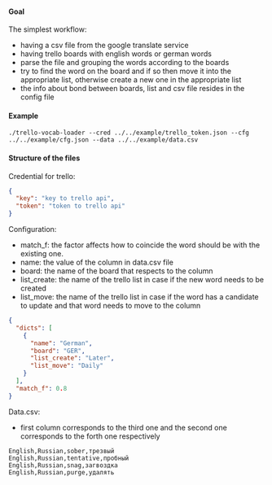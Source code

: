 #### Goal

The simplest workflow:
- having a csv file from the google translate service
- having trello boards with english words or german words
- parse the file and grouping the words according to the boards
- try to find the word on the board 
and if so then move it into the appropriate list, 
otherwise create a new one in the appropriate list  
- the info about bond between boards, list and csv file resides in the config file

#### Example
```shell
./trello-vocab-loader --cred ../../example/trello_token.json --cfg ../../example/cfg.json --data ../../example/data.csv
```

#### Structure of the files
Credential for trello:
```json
{
  "key": "key to trello api", 
  "token": "token to trello api"
}
```
Configuration:
- match_f: the factor affects how to coincide the word should be with the existing one.
- name: the value of the column in data.csv file
- board: the name of the board that respects to the column
- list_create: the name of the trello list in case if the new word needs to be created
- list_move: the name of the trello list in case if the word has a candidate to update and that word needs to move to the column
```json
{
  "dicts": [
    {
      "name": "German",
      "board": "GER",
      "list_create": "Later",
      "list_move": "Daily"
    }
  ],
  "match_f": 0.8
}
```
Data.csv:
- first column corresponds to the third one and the second one corresponds to the forth one respectively
```csv
English,Russian,sober,трезвый
English,Russian,tentative,пробный
English,Russian,snag,загвоздка
English,Russian,purge,удалять
```
